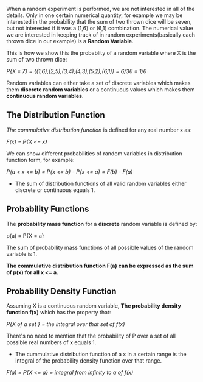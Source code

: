 When a random experiment is performed, we are not interested in all of the details. Only in one certain numerical quantity, for example we may be interested in the probability that the sum of two thrown dice will be seven, but not interested if it was a (1,6) or (6,1) combination. The numerical value we are interested in keeping track of in random experiments(basically each thrown dice in our example) is a **Random Variable**.

This is how we show this the probablity of a random variable where X is the sum of two thrown dice:

*P{X = 7} = {(1,6),(2,5),(3,4),(4,3),(5,2),(6,1)} = 6/36 = 1/6*

Random variables can either take a set of discrete variables which makes them **discrete random variables** or a continuous values which makes them **continuous random variables**.

## The Distribution Function

*The commulative distribution function* is defined for any real number x as:

*F(x) = P{X <= x}*

We can show different probabilities of random variables in distribution function form, for example:

*P{a < x <= b} = P{x <= b} - P{x <= a} = F(b) - F(a)*

* The sum of distribution functions of all valid random variables either discrete or continuous equals 1.

## Probability Functions

The **probability mass function** for a **discrete** random variable is defined by:

p(a) = P{X = a}

The sum of probability mass functions of all possible values of the random variable is 1.

**The commulative distribution function F(a) can be expressed as the sum of p(x) for all x <= a.**

## Probability Density Function

Assuming X is a continuous random variable, **The probability density function f(x)** which has the property that:

*P{X of a set } = the integral over that set of f(x)*

There's no need to mention that the probability of P over a set of all possible real numbers of x equals 1.

* The cummulative distribution function of a x in a certain range is the integral of the probability density function over that range.

*F(a) = P{X <= a} = integral from infinity to a of f(x)*










